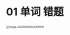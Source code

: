 # 01 单词 错题

<img src="https://cvp.oss-cn-shanghai.aliyuncs.com/202506092233111.png" alt="image-20250609223306931" style="zoom:50%;" />